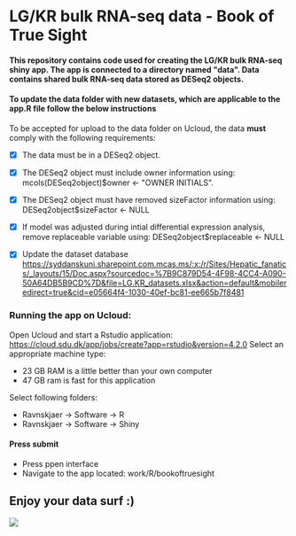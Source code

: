 # LG/KR bulk RNA-seq data - Book of True Sight
#### This repository contains code used for creating the LG/KR bulk RNA-seq shiny app. The app is connected to a directory named "data". Data contains shared bulk RNA-seq data stored as DESeq2 objects.
#### To update the data folder with new datasets, which are applicable to the app.R file follow the below instructions


To be accepted for upload to the data folder on Ucloud, the data **must** comply with the following requirements:
  
- [x] The data must be in a DESeq2 object.

- [x] The DESeq2 object must include owner information using: mcols(DESeq2object)$owner <- "OWNER INITIALS".

- [x] The DESeq2 object must have removed sizeFactor information using: DESeq2object$sizeFactor <- NULL 

- [x] If model was adjusted during intial differential expression analysis, remove replaceable variable using: DESeq2object$replaceable <- NULL

- [x] Update the dataset database https://syddanskuni.sharepoint.com.mcas.ms/:x:/r/Sites/Hepatic_fanatics/_layouts/15/Doc.aspx?sourcedoc=%7B9C879D54-4F98-4CC4-A090-50A64DB5B9CD%7D&file=LG.KR_datasets.xlsx&action=default&mobileredirect=true&cid=e05664f4-1030-40ef-bc81-ee665b7f8481

### Running the app on Ucloud: ###
Open Ucloud and start a Rstudio application: https://cloud.sdu.dk/app/jobs/create?app=rstudio&version=4.2.0
Select an appropriate machine type:
- 23 GB RAM is a little better than your own computer 
- 47 GB ram is fast for this application

Select following folders:
- Ravnskjaer -> Software -> R
- Ravnskjaer -> Software -> Shiny

#### Press submit

- Press ppen interface 
- Navigate to the app located: work/R/bookoftruesight

## Enjoy your data surf :) 

<img src="https://images-wixmp-ed30a86b8c4ca887773594c2.wixmp.com/f/da7c68b7-9fd3-4b29-965e-5256b48bab90/d8mr76n-86c50354-e622-4c36-bebd-a87ee3dcc5b3.jpg?token=eyJ0eXAiOiJKV1QiLCJhbGciOiJIUzI1NiJ9.eyJzdWIiOiJ1cm46YXBwOjdlMGQxODg5ODIyNjQzNzNhNWYwZDQxNWVhMGQyNmUwIiwiaXNzIjoidXJuOmFwcDo3ZTBkMTg4OTgyMjY0MzczYTVmMGQ0MTVlYTBkMjZlMCIsIm9iaiI6W1t7InBhdGgiOiJcL2ZcL2RhN2M2OGI3LTlmZDMtNGIyOS05NjVlLTUyNTZiNDhiYWI5MFwvZDhtcjc2bi04NmM1MDM1NC1lNjIyLTRjMzYtYmViZC1hODdlZTNkY2M1YjMuanBnIn1dXSwiYXVkIjpbInVybjpzZXJ2aWNlOmZpbGUuZG93bmxvYWQiXX0.BVbLm7iPWrEK5ZkSY3rmeVh8dPu_sqz44xUMa6omk0M"/>
